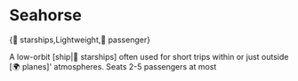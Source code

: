 # Seahorse

{🚀 starships,Lightweight,💺 passenger}

A low-orbit [ship|🚀 starships] often used for short trips within or just outside [🌍 planes]' atmospheres. Seats 2-5 passengers at most
